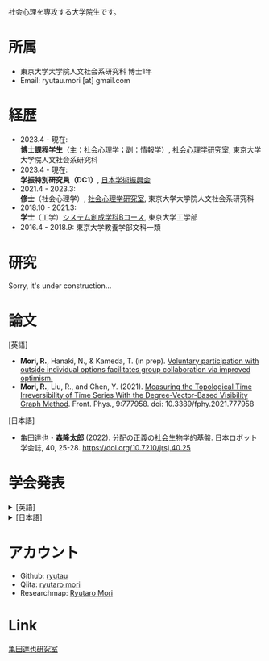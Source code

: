 社会心理を専攻する大学院生です。

# 所属
- 東京大学大学院人文社会系研究科 博士1年
- Email: ryutau.mori [at] gmail.com

# 経歴
- 2023.4 - 現在:<br>
**博士課程学生**（主：社会心理学；副：情報学）, [社会心理学研究室](http://www.utokyo-socpsy.com/index.html), 東京大学大学院人文社会系研究科
- 2023.4 - 現在:<br>
**学振特別研究員（DC1）**, [日本学術振興会](https://www.jsps.go.jp/)
- 2021.4 - 2023.3:<br>
**修士**（社会心理学）, [社会心理学研究室](http://www.utokyo-socpsy.com/index.html), 東京大学大学院人文社会系研究科
- 2018.10 - 2021.3:<br>
**学士**（工学）[システム創成学科Bコース](https://www.si.t.u-tokyo.ac.jp/course/sdm/), 東京大学工学部
- 2016.4 - 2018.9: 東京大学教養学部文科一類

# 研究
Sorry, it's under construction...

# 論文
[英語]
- **Mori, R.**, Hanaki, N., & Kameda, T. (in prep). [Voluntary participation with outside individual options facilitates group collaboration via improved optimism.](https://doi.org/10.21203/rs.3.rs-3300738/v1)
- **Mori, R.**, Liu, R., and Chen, Y. (2021). [Measuring the Topological Time Irreversibility of Time Series With the Degree-Vector-Based Visibility Graph Method](https://www.frontiersin.org/articles/10.3389/fphy.2021.777958/full). Front. Phys., 9:777958. doi: 10.3389/fphy.2021.777958

[日本語]
- 亀田達也・**森隆太郎** (2022). [分配の正義の社会生物学的基盤](https://www.jstage.jst.go.jp/article/jrsj/40/1/40_40_25/_article/-char/ja/). 日本ロボット学会誌, 40, 25-28. https://doi.org/10.7210/jrsj.40.25

# 学会発表
<details>
<summary>[英語]</summary>
</details>

<details>
<summary>[日本語]</summary>
<ul>
<li>**森隆太郎**・髙橋茉優・花木伸行・亀田達也「リアルタイムな協働における能動的な協力行動と返報」, [日本グループ・ダイナミックス学会第69回大会](https://www.kochi-tech.ac.jp/jgda69th/index.html), Short Speech, 高知, 2023年9月. **優秀学会発表賞（ショートスピーチ部門）**</li>
<li>**森隆太郎**・髙橋茉優・花木伸行・亀田達也「リアルタイムの囚人のジレンマにおける能動的な協力行動と返報」, [日本社会心理学会第64回大会](https://www.socialpsychology.jp/conf2023/), ポスター発表, 東京, 2023年9月.</li>
<li>**森隆太郎**・花木伸行・亀田達也「離れうることは集まることを助けるか?ー閾値型公共財ゲーム実験を通じた検討ー」[人間行動進化学会第15回大会](https://sites.google.com/hbesj.org/conf2022sapporo/), 口頭発表, 北海道, 2022年12月.</li>
<li>**森隆太郎**・花木伸行・亀田達也「集合行為を支える自主的な参加のメカニズムの検討」, [日本社会心理学会第63回大会](https://www.socialpsychology.jp/conf2022/), ポスター発表, 東京, 2022年9月.</li>
<li>**森隆太郎**・花木伸行・亀田達也「自主的に始まることは集合行為をどう変えるか」, [第24回実験社会科学カンファレンス](https://sites.google.com/view/ess24/), オンライン開催, 2022年1月. **若手発表賞**</li>
<li>**森隆太郎**・亀田達也「新たなシグナルが人間社会に普及する過程の実証的検討-飲食店の新型コロナ対策ステッカー制度を例にとって-」, [日本人間行動進化学会第14回大会](https://sites.google.com/hbesj.org/hbes-j2021online/home), オンライン開催, 2021年12月.</li>
<li>**森隆太郎**・亀田達也「チープなシグナルは人間社会でどう普及するか？-飲食店の新型コロナ対策ステッカー制度を例にとって-」, [日本社会心理学会第62回大会](https://www.socialpsychology.jp/conf2021/), オンライン開催, 2021年8月.</li>
</details>

# アカウント
- Github: [ryutau](https://github.com/ryutau)
- Qiita: [ryutaro mori](https://qiita.com/ryutau)
- Researchmap: [Ryutaro Mori](https://researchmap.jp/ryutaromori)

# Link
[亀田達也研究室](http://www.tatsuyakameda.com/)
